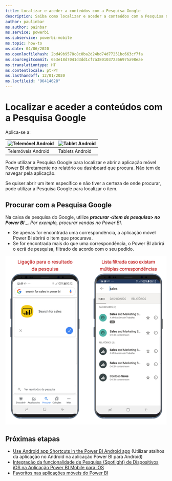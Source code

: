 ```yaml
---
title: Localizar e aceder a conteúdos com a Pesquisa Google
description: Saiba como localizar e aceder a conteúdos com a Pesquisa Google.
author: paulinbar
ms.author: painbar
ms.service: powerbi
ms.subservice: powerbi-mobile
ms.topic: how-to
ms.date: 04/06/2020
ms.openlocfilehash: 2bd49b9578c8c0ba2d24bd74d77251bc663cf7fa
ms.sourcegitcommit: 653e18d7041d3dd1cf7a38010372366975a98eae
ms.translationtype: HT
ms.contentlocale: pt-PT
ms.lasthandoff: 12/01/2020
ms.locfileid: "96414628"
---
```

# <a name="find-and-access-your-content-with-google-search"></a>Localizar e aceder a conteúdos com a Pesquisa Google

Aplica-se a:

| ![Telemóvel Android](./media/mobile-app-find-access-google-search/android-logo-40-px.png) | ![Tablet Android](./media/mobile-app-find-access-google-search/android-logo-40-px.png) |
|:--- |:--- |
| Telemóveis Android |Tablets Android |

Pode utilizar a Pesquisa Google para localizar e abrir a aplicação móvel Power BI diretamente no relatório ou dashboard que procura. Não tem de navegar pela aplicação.

Se quiser abrir um item específico e não tiver a certeza de onde procurar, pode utilizar a Pesquisa Google para localizar o item.

## <a name="search-using-google-search"></a>Procurar com a Pesquisa Google

Na caixa de pesquisa do Google, utilize ***procurar &lt;item de pesquisa&gt; no Power BI** _. Por exemplo, *procurar vendas no Power BI**.

* Se apenas for encontrada uma correspondência, a aplicação móvel Power BI abrirá o item que procurava.
* Se for encontrada mais do que uma correspondência, o Power BI abrirá o ecrã de pesquisa, filtrado de acordo com o seu pedido.

![Resultado da Pesquisa Google na aplicação móvel Power BI para Android](media/mobile-app-find-access-google-search/mobile-google-search.png)

## <a name="next-steps"></a>Próximas etapas
* [Use Android app Shortcuts in the Power BI Android app](mobile-app-quick-access-shortcuts.md) (Utilizar atalhos da aplicação no Android na aplicação Power BI para Android)
* [Integração da funcionalidade de Pesquisa (Spotlight) de Dispositivos iOS na Aplicação Power BI Mobile para iOS](mobile-apps-ios-search-integration.md)
* [Favoritos nas aplicações móveis do Power BI](mobile-apps-favorites.md)
